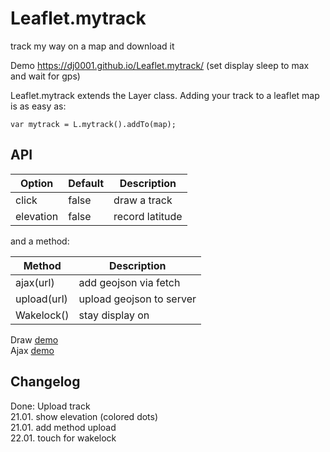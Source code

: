 # Leaflet.mytrack
track my way on a map and download it

Demo https://dj0001.github.io/Leaflet.mytrack/ (set display sleep to max and wait for gps)

Leaflet.mytrack extends the Layer class. Adding your track to a leaflet map is as easy as:

    var mytrack = L.mytrack().addTo(map);

## API

| Option  | Default |Description  |
| ------------- | ------------- | -----------  |
| click         | false         |draw a track  |
| elevation  | false  |record latitude  |
   
and a method:

| Method  | Description |
| ------------- | ------------- | 
| ajax(url)     | add geojson via fetch  |
| upload(url)   | upload geojson to server |
| Wakelock()   | stay display on |

Draw [demo](https://dj0001.github.io/Leaflet.mytrack/?1)    
Ajax [demo](https://dj0001.github.io/Leaflet.mytrack/?../pwa/test/Fahrrad.gpx)

## Changelog
Done: Upload track    
21.01. show elevation (colored dots)    
21.01. add method upload    
22.01. touch for wakelock
